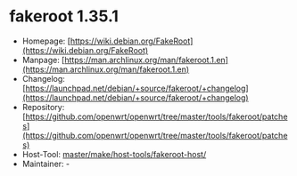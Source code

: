 # fakeroot 1.35.1
 - Homepage: [https://wiki.debian.org/FakeRoot](https://wiki.debian.org/FakeRoot)
 - Manpage: [https://man.archlinux.org/man/fakeroot.1.en](https://man.archlinux.org/man/fakeroot.1.en)
 - Changelog: [https://launchpad.net/debian/+source/fakeroot/+changelog](https://launchpad.net/debian/+source/fakeroot/+changelog)
 - Repository: [https://github.com/openwrt/openwrt/tree/master/tools/fakeroot/patches](https://github.com/openwrt/openwrt/tree/master/tools/fakeroot/patches)
 - Host-Tool: [master/make/host-tools/fakeroot-host/](https://github.com/Freetz-NG/freetz-ng/tree/master/make/host-tools/fakeroot-host/)
 - Maintainer: -

